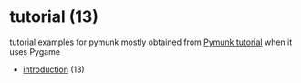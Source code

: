 # tutorial (13)
tutorial examples for pymunk mostly obtained from [Pymunk tutorial](https://pymunk-tutorial.readthedocs.io/en/latest/) when it uses Pygame

+ [introduction](introduction/README.md) (13)
